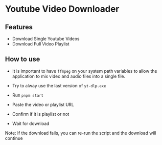 # Youtube Video Downloader

## Features

- Download Single Youtube Videos
- Download Full Video Playlist

## How to use

- It is important to have `ffmpeg` on your system path variables to allow the application to mix video and audio files into a single file.
- Try to alway use the last version of `yt-dlp.exe`

- Run `pnpm start`
- Paste the video or playlist URL
- Confirm if it is playlist or not
- Wait for download

Note: If the download fails, you can re-run the script and the download will continue
